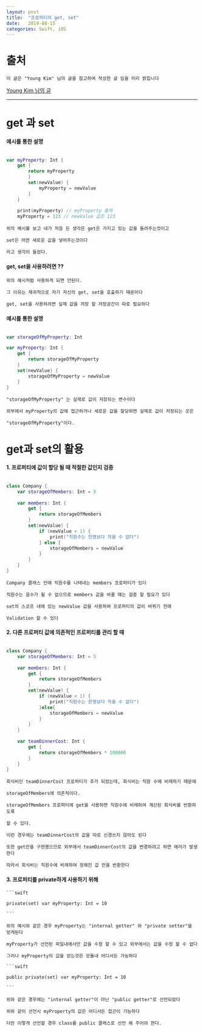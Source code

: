 ```yaml
---
layout: post
title:  "프로퍼티의 get, set"
date:   2019-08-15
categories: Swift, iOS
---
```


# 출처

    이 글은 "Young Kim" 님의 글을 참고하여 작성한 글 임을 미리 밝힙니다
    
[Young Kim 님의 글](https://medium.com/ios-development-with-swift/%ED%94%84%EB%A1%9C%ED%8D%BC%ED%8B%B0-get-set-didset-willset-in-ios-a8f2d4da5514)

---

# get 과 set

#### 예시를 통한 설명

```swift

var myProperty: Int {
    get {
        return myProperty
        }
        set(newValue) {
            myProperty = newValue
        }
    }
    
    print(myProperty) // myProperty 출력
    myProperty = 123 // newValue 값은 123
```

    위의 예시를 보고 내가 처음 든 생각은 get은 가지고 있는 값을 돌려주는것이고
    
    set은 어떤 새로운 값을 넣어주는것이다
    
    라고 생각이 들었다.
    
#### get, set을 사용하려면 ??
    
    위의 예시처럼 사용하게 되면 안된다.
    
    그 이유는 재귀적으로 자기 자신의 get, set을 호출하기 때문이다
    
    get, set을 사용하려면 실제 값을 저장 할 저장공간이 따로 필요하다
    
#### 예시를 통한 설명
    
```swift

var storageOfMyProperty: Int

var myProperty: Int {
    get {
        return storageOfMyProperty
    }
    set(newValue) {
        storageOfMyProperty = newValue
    }
}   
```

    "storageOfMyProperty" 는 실제로 값이 저장되는 변수이다
    
    외부에서 myProperty의 값에 접근하거나 새로운 값을 할당하면 실제로 값이 저장되는 곳은
    
    "storageOfMyProperty"이다.

# get과 set의 활용

#### 1. 프로퍼티에 값이 할당 될 때 적절한 값인지 검증

```swift

class Company {
    var storageOfMembers: Int = 5
    
    var members: Int {
        get {
            return storageOfMembers
        }
        set(newValue) {
            if (newValue < 1) {
                print("직원수는 한명보다 작을 수 없다")
            } else {
                storageOfMembers = newValue
            }
        }
    }
}
```

    Company 클래스 안에 직원수를 나태내는 members 프로퍼티가 있다
    
    직원수는 음수가 될 수 없으므로 members 값을 바꿀 때는 검증 할 필요가 있다
    
    set의 스코프 내에 있는 newValue 값을 사용하여 프로퍼티의 값이 바뀌기 전에
    
    Validation 할 수 있다
    
#### 2. 다른 프로퍼티 값에 의존적인 프로퍼티를 관리 할 때

```swift

class Company {
    var storageOfMembers: Int = 5
    
    var members: Int {
        get {
            return storageOfMembers
        }
        set(newValue) {
            if (newValue < 1) {
                print("직원수는 한명보다 작을 수 없다")
            }else{
                storageOfMembers = newValue
            }
        }
    }
    
    var teamDinnerCost: Int {
        get {
            return storageOfMembers * 100000
        }
    }
}   
```

    회식비인 teamDinnerCost 프로퍼티가 추가 되었는데, 회식비는 직원 수에 비례하기 때문에
    
    storageOfMembers에 의존적이다.
    
    storageOfMembers 프로퍼티에 get을 사용하면 직원수에 비례하여 계산된 회식비를 반환하도록
    
    할 수 있다.
    
    이런 경우에는 teamDinnerCost의 값을 따로 신경쓰지 않아도 된다
    
    또한 get만을 구현했으므로 외부에서 teamDinnerCost의 값을 변경하려고 하면 에러가 발생한다
    
    따라서 회식비는 직원수에 비례하여 정해진 값 만을 반환한다
    
#### 3. 프로퍼티를 private하게 사용하기 위해

    ```swift
    
    private(set) var myProperty: Int = 10
    
    ```
    
    위의 예시와 같은 경우 myProperty는 "internal getter" 와 "private setter"을 얻게된다
    
    myProperty가 선언된 파일내에서만 값을 수정 할 수 있고 외부에서는 값을 수정 할 수 없다
    
    그러나 myProperty의 값을 얻는것은 모듈내 어디서든 가능하다
    
    ```swift
    
    public private(set) var myProperty: Int = 10
    
    ```
    
    위와 같은 경우에는 "internal getter"이 아닌 "public getter"로 선언되었다
    
    위와 같이 선언시 myProperty의 값은 어디서든 접근이 가능하다
    
    다만 이렇게 선언할 경우 class를 public 클래스로 선언 해 주어야 한다.